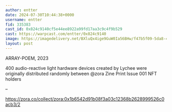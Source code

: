 ```yaml
---
author: entter
date: 2024-07-30T10:44:38+0000
username: entter
fid: 335383
cast_id: 0x824c9140cf5e44ee8922a99fd17aa3c9c4f9b529
cast: https://warpcast.com/entter/0x824c9140
image: https://imagedelivery.net/BXluQx4ige9GuW0Ia56BHw/f47b5f09-5da8-4f46-bc4e-98ae02bbd800/original
layout: post
---
```

ARRAY-POEM, 2023  
  
400 audio-reactive light hardware devices created by Lychee were originally distributed randomly between @zora Zine Print Issue 001 NFT holders  
  
–  
  
https://zora.co/collect/zora:0x1b6542d91b08f3a03c12368b2628999526c0acb3/2  

<img src='https://imagedelivery.net/BXluQx4ige9GuW0Ia56BHw/f47b5f09-5da8-4f46-bc4e-98ae02bbd800/original' alt='' referrerpolicy='no-referrer'/>